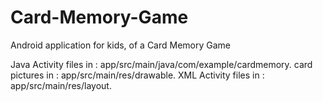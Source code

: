 # Card-Memory-Game
Android application for kids, of a Card Memory Game

Java Activity files in : app/src/main/java/com/example/cardmemory.
card pictures in : app/src/main/res/drawable.
XML Activity files in : app/src/main/res/layout.
